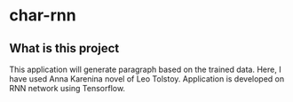 # char-rnn

## What is this project
 This application will generate paragraph based on the trained data. Here, I have used Anna Karenina novel of Leo Tolstoy. Application is developed on RNN network using Tensorflow.  
